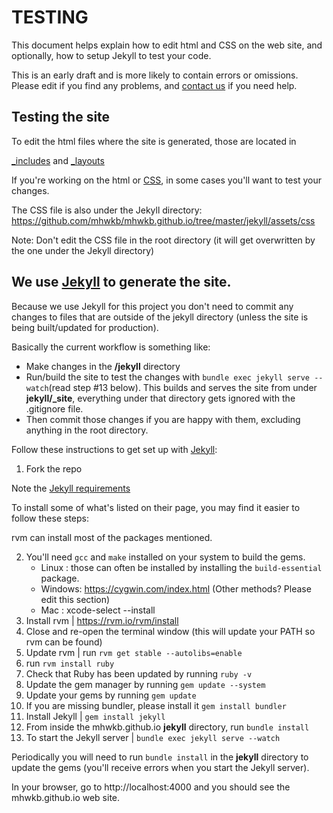 # TESTING

This document helps explain how to edit html and CSS on the web site, and
optionally, how to setup Jekyll to test your code.

This is an early draft and is more likely to contain errors or omissions.
Please edit if you find any problems, and
[contact us](https://github.com/mhwkb/mhwkb.github.io#contact) if you need help.


## Testing the site

To edit the html files where the site is generated, those are located in

[_includes](https://github.com/mhwkb/mhwkb.github.io/tree/master/jekyll/_includes) and [_layouts](https://github.com/mhwkb/mhwkb.github.io/tree/master/jekyll/_layouts)

If you're working on the html or [CSS](https://github.com/mhwkb/mhwkb.github.io/blob/master/CONTRIBUTING.md#css-design-we-use-bootstrap), in some cases you'll want to test your changes.

The CSS file is also under the Jekyll directory:
https://github.com/mhwkb/mhwkb.github.io/tree/master/jekyll/assets/css

Note: Don't edit the CSS file in the root directory (it will get overwritten
by the one under the Jekyll directory)

## We use [Jekyll](https://jekyllrb.com/) to generate the site.

Because we use Jekyll for this project you don't need to commit any changes to files that are outside of the jekyll directory (unless the site is being built/updated for production).

Basically the current workflow is something like:

  * Make changes in the **/jekyll** directory
  * Run/build the site to test the changes with `bundle exec jekyll serve --watch`(read step #13 below). This builds and serves the site from under **jekyll/_site**, everything under that directory gets ignored with the .gitignore file.
  * Then commit those changes if you are happy with them, excluding anything in the root directory.

Follow these instructions to get set up with [Jekyll](https://jekyllrb.com/):

1. Fork the repo

Note the [Jekyll requirements](https://jekyllrb.com/docs/installation/#requirements)

To install some of what's listed on their page, you may find it easier to follow these steps:

rvm can install most of the packages mentioned.

2. You'll need `gcc` and `make` installed on your system to build the gems.
    * Linux : those can often be installed by installing the `build-essential` package.
    * Windows: https://cygwin.com/index.html (Other methods? Please edit this section)
    * Mac : xcode-select --install
3. Install rvm | https://rvm.io/rvm/install
4. Close and re-open the terminal window (this will update your PATH so rvm can be found)
5. Update rvm | run `rvm get stable --autolibs=enable`
6. run `rvm install ruby`
7. Check that Ruby has been updated by running `ruby -v`
8. Update the gem manager by running `gem update --system`
9. Update your gems by running `gem update`
10. If you are missing bundler, please install it `gem install bundler`
11. Install Jekyll | `gem install jekyll`
12. From inside the mhwkb.github.io **jekyll** directory, run `bundle install`
13. To start the Jekyll server | `bundle exec jekyll serve --watch`

Periodically you will need to run `bundle install` in the **jekyll** directory to update the gems (you'll receive errors when you start the Jekyll server).

In your browser, go to http://localhost:4000 and you should see the mhwkb.github.io web site.

